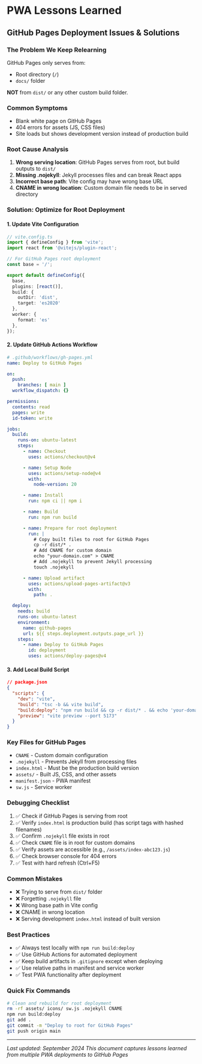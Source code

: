 # PWA Lessons Learned

## GitHub Pages Deployment Issues & Solutions

### The Problem We Keep Relearning

GitHub Pages only serves from:
- Root directory (`/`)
- `docs/` folder

**NOT** from `dist/` or any other custom build folder.

### Common Symptoms
- Blank white page on GitHub Pages
- 404 errors for assets (JS, CSS files)
- Site loads but shows development version instead of production build

### Root Cause Analysis
1. **Wrong serving location**: GitHub Pages serves from root, but build outputs to `dist/`
2. **Missing .nojekyll**: Jekyll processes files and can break React apps
3. **Incorrect base path**: Vite config may have wrong base URL
4. **CNAME in wrong location**: Custom domain file needs to be in served directory

### Solution: Optimize for Root Deployment

#### 1. Update Vite Configuration
```typescript
// vite.config.ts
import { defineConfig } from 'vite';
import react from '@vitejs/plugin-react';

// For GitHub Pages root deployment
const base = '/';

export default defineConfig({
  base,
  plugins: [react()],
  build: {
    outDir: 'dist',
    target: 'es2020'
  },
  worker: {
    format: 'es'
  },
});
```

#### 2. Update GitHub Actions Workflow
```yaml
# .github/workflows/gh-pages.yml
name: Deploy to GitHub Pages

on:
  push:
    branches: [ main ]
  workflow_dispatch: {}

permissions:
  contents: read
  pages: write
  id-token: write

jobs:
  build:
    runs-on: ubuntu-latest
    steps:
      - name: Checkout
        uses: actions/checkout@v4

      - name: Setup Node
        uses: actions/setup-node@v4
        with:
          node-version: 20

      - name: Install
        run: npm ci || npm i

      - name: Build
        run: npm run build

      - name: Prepare for root deployment
        run: |
          # Copy built files to root for GitHub Pages
          cp -r dist/* .
          # Add CNAME for custom domain
          echo "your-domain.com" > CNAME
          # Add .nojekyll to prevent Jekyll processing
          touch .nojekyll

      - name: Upload artifact
        uses: actions/upload-pages-artifact@v3
        with:
          path: .

  deploy:
    needs: build
    runs-on: ubuntu-latest
    environment:
      name: github-pages
      url: ${{ steps.deployment.outputs.page_url }}
    steps:
      - name: Deploy to GitHub Pages
        id: deployment
        uses: actions/deploy-pages@v4
```

#### 3. Add Local Build Script
```json
// package.json
{
  "scripts": {
    "dev": "vite",
    "build": "tsc -b && vite build",
    "build:deploy": "npm run build && cp -r dist/* . && echo 'your-domain.com' > CNAME && touch .nojekyll",
    "preview": "vite preview --port 5173"
  }
}
```

### Key Files for GitHub Pages
- `CNAME` - Custom domain configuration
- `.nojekyll` - Prevents Jekyll from processing files
- `index.html` - Must be the production build version
- `assets/` - Built JS, CSS, and other assets
- `manifest.json` - PWA manifest
- `sw.js` - Service worker

### Debugging Checklist
1. ✅ Check if GitHub Pages is serving from root
2. ✅ Verify `index.html` is production build (has script tags with hashed filenames)
3. ✅ Confirm `.nojekyll` file exists in root
4. ✅ Check `CNAME` file is in root for custom domains
5. ✅ Verify assets are accessible (e.g., `/assets/index-abc123.js`)
6. ✅ Check browser console for 404 errors
7. ✅ Test with hard refresh (Ctrl+F5)

### Common Mistakes
- ❌ Trying to serve from `dist/` folder
- ❌ Forgetting `.nojekyll` file
- ❌ Wrong base path in Vite config
- ❌ CNAME in wrong location
- ❌ Serving development `index.html` instead of built version

### Best Practices
- ✅ Always test locally with `npm run build:deploy`
- ✅ Use GitHub Actions for automated deployment
- ✅ Keep build artifacts in `.gitignore` except when deploying
- ✅ Use relative paths in manifest and service worker
- ✅ Test PWA functionality after deployment

### Quick Fix Commands
```bash
# Clean and rebuild for root deployment
rm -rf assets/ icons/ sw.js .nojekyll CNAME
npm run build:deploy
git add .
git commit -m "Deploy to root for GitHub Pages"
git push origin main
```

---

*Last updated: September 2024*
*This document captures lessons learned from multiple PWA deployments to GitHub Pages*